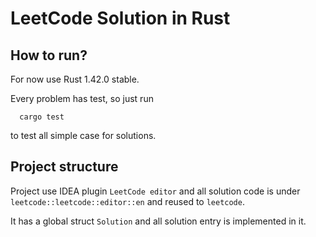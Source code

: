 # LeetCode Solution in Rust

## How to run?
For now use Rust 1.42.0 stable.

Every problem has test, so just run

```
  cargo test
```

to test all simple case for solutions.

## Project structure

Project use IDEA plugin `LeetCode editor` and all solution code is under 
`leetcode::leetcode::editor::en` and reused to `leetcode`.

It has a global struct `Solution` and all solution entry is implemented 
in it.
